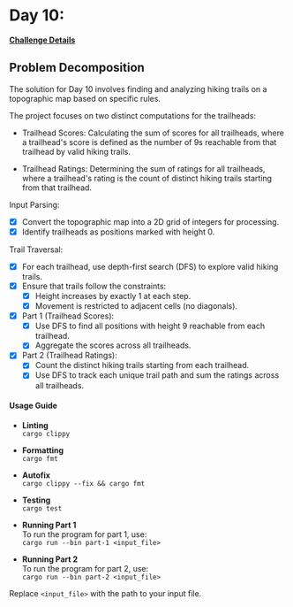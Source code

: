 # Day 10: 

[**Challenge Details**](docs/challenge.md)

## Problem Decomposition

The solution for Day 10 involves finding and analyzing hiking trails on a topographic map based on specific rules. 

The project focuses on two distinct computations for the trailheads:

- Trailhead Scores: Calculating the sum of scores for all trailheads, where a trailhead's score is defined as the number of 9s reachable from that trailhead by valid hiking trails.

- Trailhead Ratings: Determining the sum of ratings for all trailheads, where a trailhead's rating is the count of distinct hiking trails starting from that trailhead.


Input Parsing:
- [x] Convert the topographic map into a 2D grid of integers for processing.
- [x] Identify trailheads as positions marked with height 0.

Trail Traversal:

- [x] For each trailhead, use depth-first search (DFS) to explore valid hiking trails.
- [x] Ensure that trails follow the constraints:
    - [x] Height increases by exactly 1 at each step.
    - [x] Movement is restricted to adjacent cells (no diagonals).
- [x] Part 1 (Trailhead Scores):
    - [x] Use DFS to find all positions with height 9 reachable from each trailhead.
    - [x] Aggregate the scores across all trailheads.

- [x] Part 2 (Trailhead Ratings):
    - [x] Count the distinct hiking trails starting from each trailhead.
    - [x] Use DFS to track each unique trail path and sum the ratings across all trailheads.

#### Usage Guide

- **Linting**  
  `cargo clippy`

- **Formatting**  
  `cargo fmt`

- **Autofix**  
  `cargo clippy --fix && cargo fmt`

- **Testing**  
  `cargo test`

- **Running Part 1**  
  To run the program for part 1, use:  
  `cargo run --bin part-1 <input_file>`

- **Running Part 2**  
  To run the program for part 2, use:  
  `cargo run --bin part-2 <input_file>`

Replace `<input_file>` with the path to your input file.
